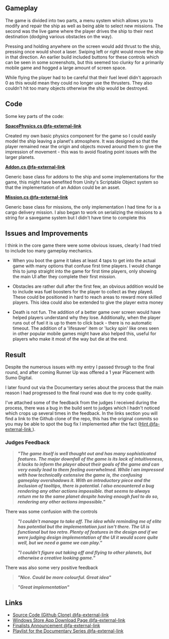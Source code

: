 ## Gameplay

The game is divided into two parts, a menu system which allows you to modify and repair the ship as well as being able to select new missions. The second was the live game where the player drives the ship to their next destination (dodging various obstacles on the way).

Pressing and holding anywhere on the screen would add thrust to the ship, pressing once would shoot a laser. Swiping left or right would move the ship in that direction. An earlier build included buttons for these controls which can be seen in some screenshots, but this seemed too clunky for a primarily mobile game and hogged a large amount of screen space.

While flying the player had to be careful that their fuel level didn't approach 0 as this would mean they could no longer use the thrusters. They also couldn't hit too many objects otherwise the ship would be destroyed.

## Code

Some key parts of the code:

__[SpacePhysics.cs @fa-external-link ](https://github.com/Nick-Pearson/SmugglersParadise/blob/master/UnityProject/Assets/Scripts/SpacePhysics.cs)__

Created my own basic physics component for the game so I could easily model the ship leaving a planet's atmosphere. It was designed so that the player remained near the origin and objects moved around them to give the impression of movement - this was to avoid floating point issues with the larger planets.

__[Addon.cs @fa-external-link ](https://github.com/Nick-Pearson/SmugglersParadise/blob/master/UnityProject/Assets/Scripts/Addon.cs)__

Generic base class for addons to the ship and some implementations for the game, this might have benefited from Unity's Scriptable Object system so that the implementation of an Addon could be an asset.

__[Mission.cs @fa-external-link ](https://github.com/Nick-Pearson/SmugglersParadise/blob/master/UnityProject/Assets/Scripts/Mission.cs)__

Generic base class for missions, the only implementation I had time for is a cargo delivery mission. I also began to work on serializing the missions to a string for a savegame system but I didn't have time to complete this


## Issues and Improvements

I think in the core game there were some obvious issues, clearly I had tried to include too many gameplay mechanics.

* When you boot the game it takes at least 4 taps to get into the actual game with many options that confuse first time players. I would change this to jump straight into the game for first time players, only showing the main UI after they complete their first mission.

*  Obstacles are rather dull after the first few, an obvious addition would be to include was fuel boosters for the player to collect as they played. These could be
positioned in hard to reach areas to reward more skilled players. This idea could also be extended to give the player extra money

* Death is not fun. The addition of a better game over screen would have helped players understand why they lose. Additionally, when the player runs out of fuel it is up to them to click back - there is no automatic timeout. The addition of a 'lifesaver' item or 'lucky spin' like ones seen in other popular mobile games might have also helped this, useful for players who make it most of the way but die at the end.

## Result

Despite the numerous issues with my entry I passed through to the final round, and after coming Runner Up was offered a 1 year Placement with Sumo Digital.

I later found out via the Documentary series about the process that the main reason I had progressed to the final round was due to my code quality.

I've attached some of the feedback from the judges I received during the process, there was a bug in the build sent to judges which I hadn't noticed which crops up several times in the feedback. In the links section you will find a link to the Github clone of the repo, this has the original commits so you may be able to spot the bug fix I implemented after the fact ([Hint @fa-external-link ](https://github.com/Nick-Pearson/SmugglersParadise/commit/7937187d8f180d81c857ae844d56d6f8e4e4e591#diff-5ea3f08ef2c44a17b9b7ad729ff329f8)).

### Judges Feedback

> ***"The game itself is well thought out and has many sophisticated features. The major downfall
> of the game is its lack of intuitiveness, it lacks to inform the player about their goals of the
> game and can very easily lead to them feeling overwhelmed. While I am impressed with how
> technically extensive the game is, the confusing gameplay overshadows it. With an
> introductory piece and the inclusion of tooltips, there is potential. I also encountered a bug
> rendering any other actions impossible.
> that seems to always return me to the same planet despite having enough fuel to do so,
> rendering any other actions impossible."***

There was some confusion with the controls

> ***"I couldn't manage to take off. The idea while reminding me of elite has
> potential but the implementation just isn't there. The UI is functional but too retro. Plenty of
> features in the design and if we were judging design implementation of the UI it would score
> quite well, but we need a game we can play."***
<!-- -->
> ***"I couldn't figure out taking off and flying to other planets, but otherwise a creative looking
game."***

There was also some very positive feedback

> ***"Nice. Could be more colourful. Great idea"***
<!-- -->
> ***"Great implementation"***

## Links

 * [Source Code (Github Clone) @fa-external-link ](https://github.com/Nick-Pearson/SmugglersParadise)
 * [Windows Store App Download Page @fa-external-link ](https://www.microsoft.com/en-gb/store/p/smugglers-paradise/9nblggh4qgc4)
 * [Finalists Announcement @fa-external-link ](http://gradsingames.com/search-for-a-star/sfas-rs-2016-finalists/)
 * [Playlist for the Documentary Series @fa-external-link ](https://www.youtube.com/playlist?list=PLV395U2mwlfLyXmpR8hIFUro0pBrpOE5n)
